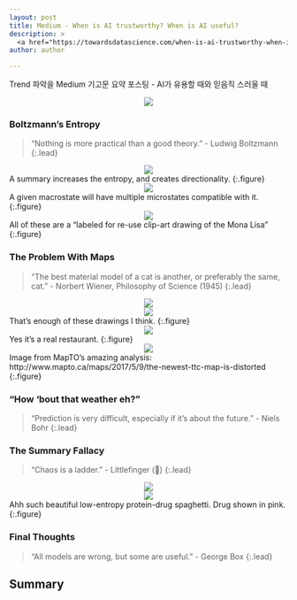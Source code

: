 ```yaml
---
layout: post
title: Medium - When is AI trustworthy? When is AI useful?
description: >
  <a href="https://towardsdatascience.com/when-is-ai-trustworthy-when-is-ai-useful-215aaee24a6f">원문 - Andrew E Brereton</a>
author: author

---
```

Trend 파악을 Medium 기고문 요약 포스팅 - AI가 유용할 때와 믿음직 스러울 때

<center>
<img src="https://miro.medium.com/max/1480/1*7JEyn6zIIitfR9hnEz_z2g.png"/>
</center>

### Boltzmann’s Entropy
> “Nothing is more practical than a good theory.”
\- Ludwig Boltzmann
{:.lead}


<center>
<img src="https://miro.medium.com/max/1338/1*2QYaLFxxhLfK8n7TJe3kKw.png"/>
</center>
A summary increases the entropy, and creates directionality.
{:.figure}

<center>
<img src="https://miro.medium.com/max/2174/1*hZyIJyl6CD1NtQqkRQDI2A.png"/>
</center>
A given macrostate will have multiple microstates compatible with it.
{:.figure}

<center>
<img src="https://miro.medium.com/max/3356/1*9emDbst_cDTVxnENDxhcrw.png"/>
</center>
All of these are a “labeled for re-use clip-art drawing of the Mona Lisa”
{:.figure}

### The Problem With Maps
> “The best material model of a cat is another, or preferably the same, cat.”
\- Norbert Wiener, Philosophy of Science (1945)
{:.lead}

<center>
<img src="https://miro.medium.com/max/1000/1*D-mc1g1gxDSXhIxP7d7Hpg.png"/>
</center>

<center>
<img src="https://miro.medium.com/max/1000/1*QC1ivhAtr5r36vo3Be3ktQ.png"/>
</center>
That’s enough of these drawings I think.
{:.figure}

<center>
<img src="https://miro.medium.com/max/2210/1*bzcjKYpNW3eKlhwVeCU1DQ.png"/>
</center>
Yes it’s a real restaurant.
{:.figure}

<center>
<img src="https://miro.medium.com/max/800/1*I9fXmxTZd1PT6qU22f1p6w.gif"/>
</center>
Image from MapTO’s amazing analysis: http://www.mapto.ca/maps/2017/5/9/the-newest-ttc-map-is-distorted
{:.figure}

### “How ‘bout that weather eh?”
> “Prediction is very difficult, especially if it’s about the future.”
\- Niels Bohr
{:.lead}

### The Summary Fallacy
> “Chaos is a ladder.”
\- Littlefinger (🤢)
{:.lead}

<center>
<img src="https://miro.medium.com/max/706/1*ztlD7PN4wpSdxq41l-wveQ.png"/>
</center>

<center>
<img src="https://miro.medium.com/max/1000/1*2Y4SV3R8ae35y91DHmWTSg.png"/>
</center>
Ahh such beautiful low-entropy protein-drug spaghetti. Drug shown in pink.
{:.figure}

### Final Thoughts
> “All models are wrong, but some are useful.”
\- George Box
{:.lead}

## Summary
